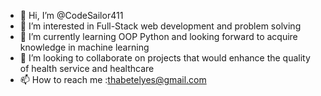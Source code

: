 - 👋 Hi, I’m @CodeSailor411
- 👀 I’m interested in Full-Stack web development and problem solving
- 🌱 I’m currently learning OOP Python and looking forward to acquire knowledge in machine learning
- 💞️ I’m looking to collaborate on projects that would enhance the quality of health service and healthcare
- 📫 How to reach me :thabetelyes@gmail.com

<!---
CodeSailor411/CodeSailor411 is a ✨ special ✨ repository because its `README.md` (this file) appears on your GitHub profile.
You can click the Preview link to take a look at your changes.
--->

